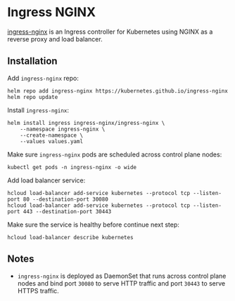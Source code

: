 # Ingress NGINX

[ingress-nginx](https://github.com/kubernetes/ingress-nginx) is an Ingress
controller for Kubernetes using NGINX as a reverse proxy and load balancer.

## Installation

Add `ingress-nginx` repo:

```shell
helm repo add ingress-nginx https://kubernetes.github.io/ingress-nginx
helm repo update
```

Install `ingress-nginx`:

```shell
helm install ingress ingress-nginx/ingress-nginx \
    --namespace ingress-nginx \
    --create-namespace \
    --values values.yaml
```

Make sure `ingress-nginx` pods are scheduled across control plane nodes:

```shell
kubectl get pods -n ingress-nginx -o wide
```

Add load balancer service:

```shell
hcloud load-balancer add-service kubernetes --protocol tcp --listen-port 80 --destination-port 30080
hcloud load-balancer add-service kubernetes --protocol tcp --listen-port 443 --destination-port 30443
```

Make sure the service is healthy before continue next step:

```shell
hcloud load-balancer describe kubernetes
```

## Notes

-   `ingress-nginx` is deployed as DaemonSet that runs across control plane
    nodes and bind port `30080` to serve HTTP traffic and port `30443` to serve
    HTTPS traffic.
